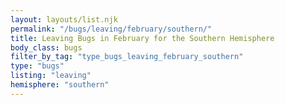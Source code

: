 ```yaml
---
layout: layouts/list.njk
permalink: "/bugs/leaving/february/southern/"
title: Leaving Bugs in February for the Southern Hemisphere
body_class: bugs
filter_by_tag: "type_bugs_leaving_february_southern"
type: "bugs"
listing: "leaving"
hemisphere: "southern"
---
```

